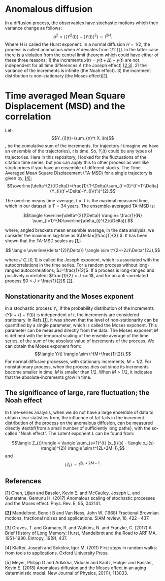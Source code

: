 # Anomalous diffusion
In a diffusion process, the observables have stochastic motions which their variance change as follows: 
$$\sigma^{2}=(\langle Y^{2}(t)\rangle - \langle Y(t)\rangle ^{2}) \sim t^{2H}.$$ 
Where $H$ is called the Hurst exponent. In a normal diffusion $H=1/2$, the process is called anomalous when $H$ deviates from $1/2$ [[1]](#1). In the latter case there is a violation from the central limit theorem which could have either of these three reasons; 1) the increments $x(t)=y(t+\Delta)-y(t)$ are not independent for all time differences $\Delta$ (the Joseph effect) [[2,3]](#1). 2) the variance of the increments is infinite (the Noah effect). 3) the increment distribution is non-stationary (the Moses effect)[[1]](#1).

# Time averaged Mean Square Displacement (MSD) and the correlation
Let; $$Y_{i}(t)=\sum_{n}^t X_i(n)$$, be the cumulative sum of the increments, for trajectory $i$ (imagine we have an ensemble of the trajectories), $t$ is time. 
So, $Y_{i}(t)$ could be any types of trajectories. Here in this repository, I looked for the fluctuations of the citation time series, but you can apply this to other process as well like stock prices if you have an ensemble of different stocks. 
The Time Averaged Mean Square Displacement (TA-MSD) for a single trajectory is given by, [[4]](#1);
 $$\overline{\delta^{2}(\Delta)}=\frac{1}{T-\Delta}\sum_{t'=0}^{t'=T-\Delta} (Y_{i}(t'+\Delta)-Y_{i}(t'))^{2}.$$
 
 The overline means time-average, $t=T$ is the maximal measured time, which in our dataset is $T=34$ years. The ensemble-averaged TA-MSD is:

$$\langle \overline{\delta^{2}(\Delta)} \rangle= \frac{1}{N} \sum_{i=1}^{N}\overline{\delta_{i}^{2}(\Delta)}.$$

where, angled brackets mean ensemble average, in the data analysis, we consider the maximum lag-time as $\Delta=|\frac{T}{3}|$. It has been shown that the TA-MSD scales as [[1]](#1): 

$$  \langle \overline{\delta^{2}(\Delta)} \rangle \sim t^{2H-2J}\Delta^{2J},$$

where $J\in[0,1]$ is called the Joseph exponent, which is associated with the autocorrelations in the time series. For a random process without long-ranged autocorrelations; $J=\frac{1}{2}$. If a process is long-ranged and positively correlated; $\frac{1}{2} < J <= 1$, and for an anti-correlated process $0 < J < \frac{1}{2}$ [[2]](#1).

## Nonstationarity and the Moses exponent

in a stochastic process $Y_{t}$, if the probability distribution of the increments $(Y(t+\tau)-Y(t))$ is independent of $t$, the increments are considered stationary. In Refs.[[1]](#1), it was shown that the level of non-stationarity can be quantified by a single parameter, which is called the Moses exponent. This parameter can be measured directly from the data. The Moses exponent $M$ is defined with the temporal scaling of the enseble average of the time series, of the sum of the absolute value of increments of the process. We can obtain the Moses exponent from:  
$$\langle Y(t) \rangle \sim t^{M+\frac{1}{2}}.$$
For normal diffusive processes, with stationary increments; $M=1/2$. For nonstationary process, when the process dies out since its increments become smaller in time; $M$ is smaller than $1/2$. When $M>1/2$, it indicates that the absolute-increments grow in time.

## The significance of large, rare fluctuation; the Noah effect

In time-series analysis, when we do not have a large ensemble of data to obtain clear statistics from, the influence of fat-tails in the increment distribution of the process on the anomalous diffusion, can be measured directly \textbf{from a small number of sufficiently long paths}, with the so-called "Noah effect". The Latent exponent $L$ can be found from:

 $$\langle Z_{t}\rangle = \langle \sum_{s=1}^{t} (x_{i}(s) - \langle x_i(s) \rangle)^{2}) \rangle \sim t^{2L+2M-1},$$ 
 and
 $$\langle Z_{t} \rangle \sim t^{2L+2M-1}.$$

 ## References
 <a id="1">[1]</a>
 Chen, Lijian and Bassler, Kevin E. and McCauley, Joseph L. and Gunaratne, Gemunu H. (2017)
 Anomalous scaling of stochastic processes and the Moses effect.
 Phys. Rev. E, 95, 042141.

 <b id="2">[2]</b>
 Mandelbrot, Benoit B and Van Ness, John W. (1968)
 Fractional Brownian motions, fractional noises and applications.
 SIAM review, 10, 422--437.

 <c id="3">[3]</c>
 Graves, T. and Gramacy, R. and Watkins, N. and Franzke, C. (2017)
 A Brief History of Long Memory: Hurst, Mandelbrot and the Road to ARFIMA, 1951-1980.
 Entropy, 19(9), 437.

 <d id="4">[4]</d>
 Klafter, Joseph and Sokolov, Igor M. (2011)
 First steps in random walks: from tools to applications.
 Oxford University Press.

<e id="5">[5]</e>
Meyer, Philipp G and Adlakha, Vidushi and Kantz, Holger and Bassler, Kevin E. (2018)
Anomalous diffusion and the Moses effect in an aging deterministic model.
New Journal of Physics, 20(11), 113033.


